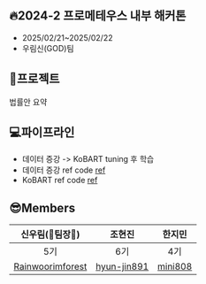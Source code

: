 ## 🔥2024-2 프로메테우스 내부 해커톤
* 2025/02/21~2025/02/22
* 우림신(GOD)팀

## 🤔프로젝트
법률안 요약

## 💻파이프라인
* 데이터 증강 -> KoBART tuning 후 학습
* 데이터 증강 ref code [ref](https://github.com/gaeun0112/korean-text-augmentation/blob/main/code/Data_augmentation.py)
* KoBART ref code [ref](https://github.com/seujung/KoBART-summarization)


## 😎Members
|  신우림(🌳팀장🌳)     | 조현진     |  한지민     |
|:-----------------:|:----------------:|:-----------------:|
| 5기      | 6기 | 4기 | 
| [Rainwoorimforest](https://github.com/Rainwoorimforest)        |  [hyun-jin891](https://github.com/hyun-jin891)  |  [mini808](https://github.com/mini808)   |


